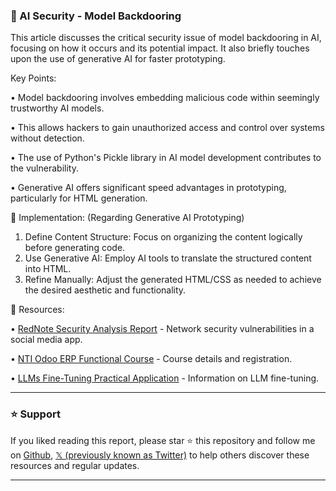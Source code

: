 ### 🤖 AI Security - Model Backdooring

This article discusses the critical security issue of model backdooring in AI, focusing on how it occurs and its potential impact.  It also briefly touches upon the use of generative AI for faster prototyping.

Key Points:

• Model backdooring involves embedding malicious code within seemingly trustworthy AI models.


• This allows hackers to gain unauthorized access and control over systems without detection.


• The use of Python's Pickle library in AI model development contributes to the vulnerability.


• Generative AI offers significant speed advantages in prototyping, particularly for HTML generation.


🚀 Implementation: (Regarding Generative AI Prototyping)

1. Define Content Structure: Focus on organizing the content logically before generating code.
2. Use Generative AI: Employ AI tools to translate the structured content into HTML.
3. Refine Manually:  Adjust the generated HTML/CSS as needed to achieve the desired aesthetic and functionality.


🔗 Resources:

• [RedNote Security Analysis Report](https://t.co/y8FLnwdInr) - Network security vulnerabilities in a social media app.

• [NTI Odoo ERP Functional Course](https://tinyurl.com/ycxed2hw) -  Course details and registration.

• [LLMs Fine-Tuning Practical Application](https://t.co/Nckonz3eKT) -  Information on LLM fine-tuning.


---

### ⭐️ Support

If you liked reading this report, please star ⭐️ this repository and follow me on [Github](https://github.com/Drix10), [𝕏 (previously known as Twitter)](https://x.com/DRIX_10_) to help others discover these resources and regular updates.

---